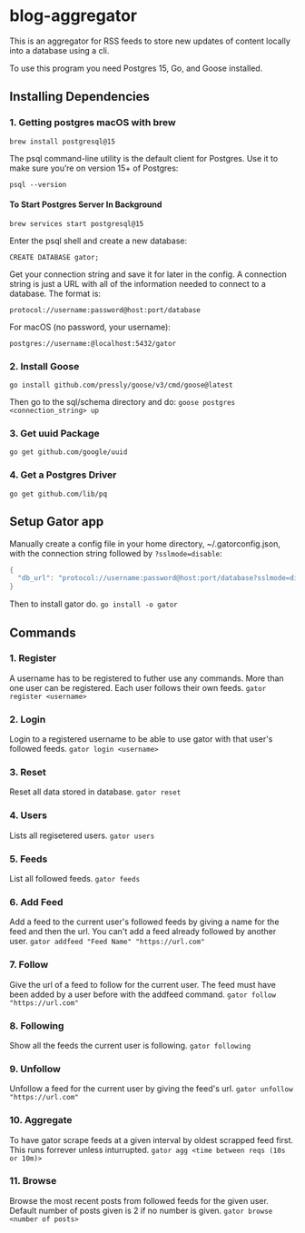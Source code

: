 # blog-aggregator

This is an aggregator for RSS feeds to store new updates of content locally into a database using a cli.

To use this program you need Postgres 15, Go, and Goose installed.

## Installing Dependencies

### 1. Getting postgres macOS with brew

`brew install postgresql@15`

The psql command-line utility is the default client for Postgres. Use it to make sure you’re on version 15+ of Postgres:

`psql --version`

#### To Start Postgres Server In Background

`brew services start postgresql@15`

Enter the psql shell and create a new database:

`CREATE DATABASE gator;`

Get your connection string and save it for later in the config. A connection string is just a URL with all of the information needed to connect to a database. The format is:

```
protocol://username:password@host:port/database
```

For macOS (no password, your username):

`postgres://username:@localhost:5432/gator`

### 2. Install Goose

`go install github.com/pressly/goose/v3/cmd/goose@latest`

Then go to the sql/schema directory and do:
`goose postgres <connection_string> up`

### 3. Get uuid Package

`go get github.com/google/uuid`

### 4. Get a Postgres Driver

`go get github.com/lib/pq`

## Setup Gator app

Manually create a config file in your home directory, ~/.gatorconfig.json, with the connection string followed by `?sslmode=disable`:

```go
{
  "db_url": "protocol://username:password@host:port/database?sslmode=disable"
}
```

Then to install gator do.
`go install -o gator`

## Commands

### 1. Register

A username has to be registered to futher use any commands. More than one user can be registered. Each user follows their own feeds.
`gator register <username>`

### 2. Login

Login to a registered username to be able to use gator with that user's followed feeds.
`gator login <username>`

### 3. Reset

Reset all data stored in database.
`gator reset`

### 4. Users

Lists all regisetered users.
`gator users`

### 5. Feeds

List all followed feeds.
`gator feeds`

### 6. Add Feed

Add a feed to the current user's followed feeds by giving a name for the feed and then the url. You can't add a feed already followed by another user.
`gator addfeed "Feed Name" "https://url.com"`

### 7. Follow

Give the url of a feed to follow for the current user. The feed must have been added by a user before with the addfeed command.
`gator follow "https://url.com"`

### 8. Following

Show all the feeds the current user is following.
`gator following`

### 9. Unfollow

Unfollow a feed for the current user by giving the feed's url.
`gator unfollow "https://url.com"`

### 10. Aggregate

To have gator scrape feeds at a given interval by oldest scrapped feed first. This runs forrever unless inturrupted.
`gator agg <time between reqs (10s or 10m)>`

### 11. Browse

Browse the most recent posts from followed feeds for the given user. Default number of posts given is 2 if no number is given.
`gator browse <number of posts>`
